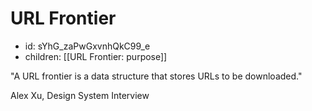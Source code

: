 # URL Frontier
* id: sYhG_zaPwGxvnhQkC99_e
* children: [[URL Frontier: purpose]]

"A URL frontier is a data structure that stores URLs to be downloaded."

Alex Xu, Design System Interview